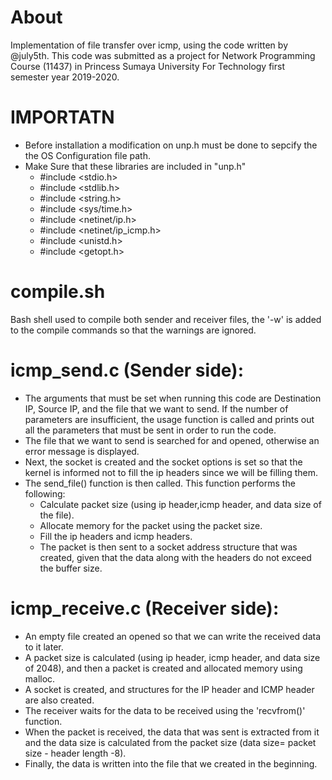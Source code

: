 About 
======
Implementation of file transfer over icmp, using the code written by @july5th.
This code was submitted as a project for Network Programming Course (11437) in Princess Sumaya University For Technology first semester year 2019-2020. 

IMPORTATN
=================
- Before installation a modification on unp.h must be done to sepcify the the OS Configuration file path.
- Make Sure that these libraries are included in "unp.h" 
    - #include <stdio.h>
    - #include <stdlib.h>
    - #include <string.h>
    - #include <sys/time.h>
    - #include <netinet/ip.h>
    - #include <netinet/ip_icmp.h>
    - #include <unistd.h>  
    - #include <getopt.h>



compile.sh
==============
Bash shell used to compile both sender and receiver files, the '-w' is added to the compile commands 
so that the warnings are ignored.



icmp_send.c (Sender side):
=================================
- The arguments that must be set when running this code are Destination IP, Source IP, and
the file that we want to send. If the number of parameters are insufficient, the usage function is called 
and prints out all the parameters that must be sent in order to run the code.
- The file that we want to send is searched for and opened, otherwise an error message is displayed.
- Next, the socket is created and the socket options is set so that the kernel is informed not to fill the ip headers
since we will be filling them.
- The send_file() function is then called. This function performs the following:
    - Calculate packet size (using ip header,icmp header, and data size of the file).
    - Allocate memory for the packet using the packet size.
    - Fill the ip headers and icmp headers.
    - The packet is then sent to a socket address structure that was created, given that the data along with the headers do not exceed the buffer size.



icmp_receive.c (Receiver side):
==============================================
- An empty file created an opened so that we can write the received data to it later.
- A packet size is calculated (using ip header, icmp header, and data size of 2048), and then a packet is created and allocated memory using malloc.
- A socket is created, and structures for the IP header and ICMP header are also created.
- The receiver waits for the data to be received using the 'recvfrom()' function.
- When the packet is received, the data that was sent is extracted from it and the data size is calculated from the packet size (data size= packet size - header length -8).
- Finally, the data is written into the file that we created in the beginning.





